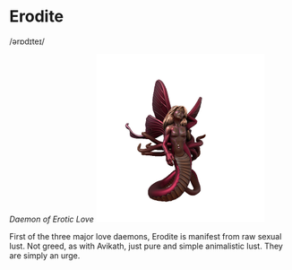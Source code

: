 # Erodite
/ərɒdɪteɪ/

_Daemon of Erotic Love_
![](erodite.png)

First of the three major love daemons, Erodite is manifest from raw sexual lust. Not greed, as with Avikath, just pure and simple animalistic lust. They are simply an urge.